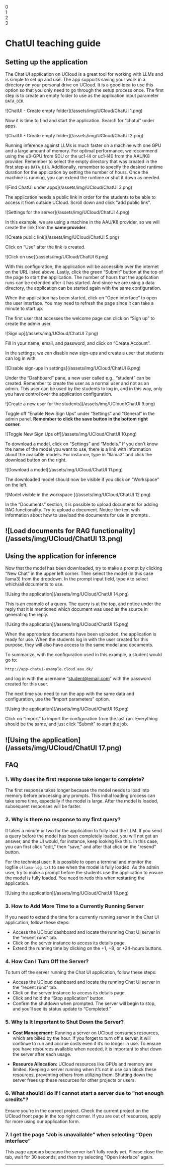 <div class="icon-container">
    <div class="icon level-0" title="Approved for public data">0</div>
    <div class="icon level-1" title="Approved for internal data">1</div>
    <div class="icon level-2" title="Approved for confidential data">2</div>
    <div class="icon level-3" title="Approved for sensitive data">3</div>
</div>

# ChatUI teaching guide   

## Setting up the application

The Chat UI application on UCloud is a great tool for working with LLMs and is simple to set up and use. The app supports saving your work in a directory on your personal drive on UCloud. It is a good idea to use this option so that you only need to go through the setup process once. The first step is to create an empty folder to use as the application input parameter `DATA_DIR`.

![ChatUI - Create empty folder](/assets/img/UCloud/ChatUI 1.png)

Now it is time to find and start the application. Search for “chatui” under apps.

![ChatUI - Create empty folder](/assets/img/UCloud/ChatUI 2.png)

Running inference against LLMs is much faster on a machine with one GPU and a large amount of memory. For optimal performance, we recommend using the u3-GPU from SDU or the uc1-l4 or uc1-l40 from the AAU/K8 provider. Remember to select the empty directory that was created in the first step as `DATA_DIR`. Additionally, remember to specify the desired runtime duration for the application by setting the number of hours. Once the machine is running, you can extend the runtime or shut it down as needed.

![Find ChatUI under apps](/assets/img/UCloud/ChatUI 3.png)

The application needs a public link in order for the students to be able to access it from outside UCloud. Scroll down and click "add public link".

![Settings for the server](/assets/img/UCloud/ChatUI 4.png)

In this example, we are using a machine in the AAU/K8 provider, so we will create the link from the **same provider**.

![Create public link](/assets/img/UCloud/ChatUI 5.png)

Click on “Use” after the link is created.

![Click on use](/assets/img/UCloud/ChatUI 6.png)

With this configuration, the application will be accessible over the internet on the URL listed above. Lastly, click the green “Submit” button at the top of the page to start the application. The number of hours that the application runs can be extended after it has started. And since we are using a data directory, the application can be started again with the same configuration. 

When the application has been started, click on “Open interface” to open the user interface. You may need to refresh the page since it can take a minute to start up.

The first user that accesses the welcome page can click on “Sign up” to create the admin user.

![Sign up](/assets/img/UCloud/ChatUI 7.png)

Fill in your name, email, and password, and click on “Create Account”.

In the settings, we can disable new sign-ups and create a user that students can log in with.

![Disable sign-ups in settings](/assets/img/UCloud/ChatUI 8.png)

Under the “Dashboard” pane, a new user called e.g., “student” can be created. Remember to create the user as a normal user and not as an admin. This user can be used by the students to log in, and in this way, only you have control over the application configuration.

![Create a new user for the students](/assets/img/UCloud/ChatUI 9.png)

Toggle off “Enable New Sign Ups” under “Settings” and “General” in the admin panel. **Remember to click the save button in the bottom right corner.**

![Toggle New Sign Ups off](/assets/img/UCloud/ChatUI 10.png)

To download a model, click on “Settings” and “Models.” If you don’t know the name of the model you want to use, there is a link with information about the available models. For instance, type in “llama3” and click the download button on the right.

![Download a model](/assets/img/UCloud/ChatUI 11.png)

The downloaded model should now be visible if you click on “Workspace” on the left.

![Model visible in the workspace ](/assets/img/UCloud/ChatUI 12.png)

In the “Documents” section, it is possible to upload documents for adding RAG functionality. Try to upload a document. Notice the text with information about how to use/load the documents for use in prompts .

![Load documents for RAG functionality](/assets/img/UCloud/ChatUI 13.png)
---

## Using the application for inference

Now that the model has been downloaded, try to make a prompt by clicking “New Chat” in the upper left corner. Then select the model (in this case llama3) from the dropdown. In the prompt input field, type `#` to select which/all documents to use.

![Using the application](/assets/img/UCloud/ChatUI 14.png)

This is an example of a query. The query is at the top, and notice under the reply that it is mentioned which document was used as the source in generating the reply.

![Using the application](/assets/img/UCloud/ChatUI 15.png)

When the appropriate documents have been uploaded, the application is ready for use. When the students log in with the user created for this purpose, they will also have access to the same model and documents.

To summarize, with the configuration used in this example, a student would go to:
```
http://app-chatui-example.cloud.aau.dk/
```
and log in with the username “student@email.com” with the password created for this user.

The next time you need to run the app with the same data and configuration, use the “Import parameters” option.

![Using the application](/assets/img/UCloud/ChatUI 16.png)

Click on “Import” to import the configuration from the last run. Everything should be the same, and just click “Submit” to start the job.

![Using the application](/assets/img/UCloud/ChatUI 17.png)
---

## FAQ

### 1. Why does the first response take longer to complete?

The first response takes longer because the model needs to load into memory before processing any prompts. This initial loading process can take some time, especially if the model is large. After the model is loaded, subsequent responses will be faster.

### 2. Why is there no response to my first query?

It takes a minute or two for the application to fully load the LLM. If you send a query before the model has been completely loaded, you will not get an answer, and the UI would, for instance, keep looking like this. In this case, you can first click "edit," then "save," and after that click on the "resend" button.

For the technical user: It is possible to open a terminal and monitor the logfile `ollama-log.txt` to see when the model is fully loaded. As the admin user, try to make a prompt before the students use the application to ensure the model is fully loaded. You need to redo this when restarting the application.

![Using the application](/assets/img/UCloud/ChatUI 18.png)

### 3. How to Add More Time to a Currently Running Server

If you need to extend the time for a currently running server in the Chat UI application, follow these steps:

- Access the UCloud dashboard and locate the running Chat UI server in the “recent runs” tab.
- Click on the server instance to access its details page.
- Extend the running time by clicking on the +1, +8, or +24-hours buttons.

### 4. How Can I Turn Off the Server?

To turn off the server running the Chat UI application, follow these steps:

- Access the UCloud dashboard and locate the running Chat UI server in the “recent runs” tab.
- Click on the server instance to access its details page.
- Click and hold the “Stop application” button.
- Confirm the shutdown when prompted. The server will begin to stop, and you’ll see its status update to “Completed.”

### 5. Why Is It Important to Shut Down the Server?

- **Cost Management:** Running a server on UCloud consumes resources, which are billed by the hour. If you forget to turn off a server, it will continue to run and accrue costs even if it’s no longer in use. To ensure you have resources available when needed, it is important to shut down the server after each usage.
  
- **Resource Allocation:** UCloud resources like GPUs and memory are limited. Keeping a server running when it’s not in use can block these resources, preventing others from utilizing them. Shutting down the server frees up these resources for other projects or users.

### 6. What should I do if I cannot start a server due to "not enough credits"?

Ensure you're in the correct project. Check the current project on the UCloud front page in the top right corner. If you are out of resources, apply for more using our application form.

### 7. I get the page “Job is unavailable” when selecting “Open interface”

This page appears because the server isn't fully ready yet. Please close the tab, wait for 30 seconds, and then try selecting "Open Interface" again.

--- 

